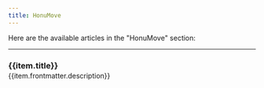 ```yaml
---
title: HonuMove
---
```



Here are the available articles in the "HonuMove" section:
<hr/>
<div v-for="item in $site.pages">
  <div v-if="item.regularPath.includes('/HonuMove/') && item.regularPath !== '/HonuMove/'">
    <h3 style="margin-bottom: 0; padding-bottom: 0;"><a :href="item.regularPath">{{item.title}}</a></h3>
    <p style="padding-top: 0; margin-top: 2px;">{{item.frontmatter.description}}</p>
    <img :src="item.frontmatter.image" />
  </div>

</div>





